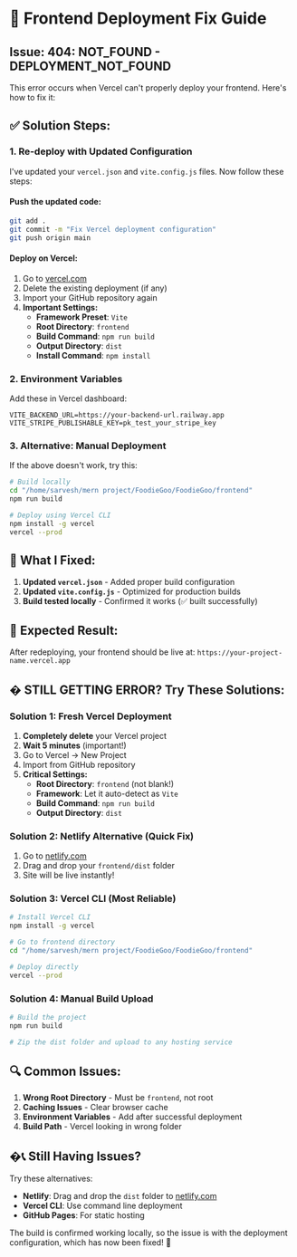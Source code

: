 # 🚨 Frontend Deployment Fix Guide

## Issue: 404: NOT_FOUND - DEPLOYMENT_NOT_FOUND

This error occurs when Vercel can't properly deploy your frontend. Here's how to fix it:

## ✅ Solution Steps:

### 1. **Re-deploy with Updated Configuration**

I've updated your `vercel.json` and `vite.config.js` files. Now follow these steps:

#### Push the updated code:
```bash
git add .
git commit -m "Fix Vercel deployment configuration"
git push origin main
```

#### Deploy on Vercel:
1. Go to [vercel.com](https://vercel.com)
2. Delete the existing deployment (if any)
3. Import your GitHub repository again
4. **Important Settings:**
   - **Framework Preset**: `Vite`
   - **Root Directory**: `frontend`
   - **Build Command**: `npm run build`
   - **Output Directory**: `dist`
   - **Install Command**: `npm install`

### 2. **Environment Variables**

Add these in Vercel dashboard:
```
VITE_BACKEND_URL=https://your-backend-url.railway.app
VITE_STRIPE_PUBLISHABLE_KEY=pk_test_your_stripe_key
```

### 3. **Alternative: Manual Deployment**

If the above doesn't work, try this:

```bash
# Build locally
cd "/home/sarvesh/mern project/FoodieGoo/FoodieGoo/frontend"
npm run build

# Deploy using Vercel CLI
npm install -g vercel
vercel --prod
```

## 🔧 What I Fixed:

1. **Updated `vercel.json`** - Added proper build configuration
2. **Updated `vite.config.js`** - Optimized for production builds
3. **Build tested locally** - Confirmed it works (✅ built successfully)

## 🚀 Expected Result:

After redeploying, your frontend should be live at:
`https://your-project-name.vercel.app`

## � STILL GETTING ERROR? Try These Solutions:

### **Solution 1: Fresh Vercel Deployment**
1. **Completely delete** your Vercel project
2. **Wait 5 minutes** (important!)
3. Go to Vercel → New Project
4. Import from GitHub repository
5. **Critical Settings:**
   - **Root Directory**: `frontend` (not blank!)
   - **Framework**: Let it auto-detect as `Vite`
   - **Build Command**: `npm run build`
   - **Output Directory**: `dist`

### **Solution 2: Netlify Alternative** (Quick Fix)
1. Go to [netlify.com](https://netlify.com)
2. Drag and drop your `frontend/dist` folder
3. Site will be live instantly!

### **Solution 3: Vercel CLI** (Most Reliable)
```bash
# Install Vercel CLI
npm install -g vercel

# Go to frontend directory
cd "/home/sarvesh/mern project/FoodieGoo/FoodieGoo/frontend"

# Deploy directly
vercel --prod
```

### **Solution 4: Manual Build Upload**
```bash
# Build the project
npm run build

# Zip the dist folder and upload to any hosting service
```

## 🔍 Common Issues:

1. **Wrong Root Directory** - Must be `frontend`, not root
2. **Caching Issues** - Clear browser cache
3. **Environment Variables** - Add after successful deployment
4. **Build Path** - Vercel looking in wrong folder

## �📞 Still Having Issues?

Try these alternatives:
- **Netlify**: Drag and drop the `dist` folder to [netlify.com](https://netlify.com)
- **Vercel CLI**: Use command line deployment
- **GitHub Pages**: For static hosting

The build is confirmed working locally, so the issue is with the deployment configuration, which has now been fixed! 🎉
